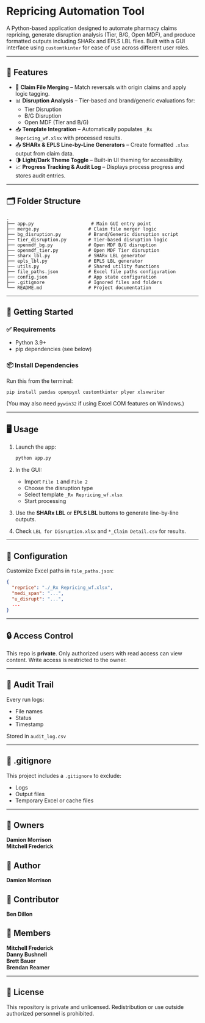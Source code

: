 # Repricing Automation Tool

A Python-based application designed to automate pharmacy claims repricing, generate disruption analysis (Tier, B/G, Open MDF), and produce formatted outputs including SHARx and EPLS LBL files. Built with a GUI interface using `customtkinter` for ease of use across different user roles.

---

## 🧩 Features

- 🔄 **Claim File Merging** – Match reversals with origin claims and apply logic tagging.
- 📊 **Disruption Analysis** – Tier-based and brand/generic evaluations for:
  - Tier Disruption
  - B/G Disruption
  - Open MDF (Tier and B/G)
- 📥 **Template Integration** – Automatically populates `_Rx Repricing_wf.xlsx` with processed results.
- 📤 **SHARx & EPLS Line-by-Line Generators** – Create formatted `.xlsx` output from claim data.
- 🌗 **Light/Dark Theme Toggle** – Built-in UI theming for accessibility.
- 📈 **Progress Tracking & Audit Log** – Displays process progress and stores audit entries.

---

## 🗂️ Folder Structure

```
.
├── app.py                     # Main GUI entry point
├── merge.py                  # Claim file merger logic
├── bg_disruption.py          # Brand/Generic disruption script
├── tier_disruption.py        # Tier-based disruption logic
├── openmdf_bg.py             # Open MDF B/G disruption
├── openmdf_tier.py           # Open MDF Tier disruption
├── sharx_lbl.py              # SHARx LBL generator
├── epls_lbl.py               # EPLS LBL generator
├── utils.py                  # Shared utility functions
├── file_paths.json           # Excel file paths configuration
├── config.json               # App state configuration
├── .gitignore                # Ignored files and folders
└── README.md                 # Project documentation
```

---

## 🚀 Getting Started

### ✅ Requirements
- Python 3.9+
- pip dependencies (see below)

### 📦 Install Dependencies

Run this from the terminal:

```bash
pip install pandas openpyxl customtkinter plyer xlsxwriter
```

(You may also need `pywin32` if using Excel COM features on Windows.)

---

## 🖥️ Usage

1. Launch the app:
   ```bash
   python app.py
   ```

2. In the GUI:
   - Import `File 1` and `File 2`
   - Choose the disruption type
   - Select template `_Rx Repricing_wf.xlsx`
   - Start processing

3. Use the **SHARx LBL** or **EPLS LBL** buttons to generate line-by-line outputs.

4. Check `LBL for Disruption.xlsx` and `*_Claim Detail.csv` for results.

---

## 📁 Configuration

Customize Excel paths in `file_paths.json`:

```json
{
  "reprice": "./_Rx Repricing_wf.xlsx",
  "medi_span": "...",
  "u_disrupt": "...",
  ...
}
```

---

## 🔒 Access Control

This repo is **private**. Only authorized users with read access can view content. Write access is restricted to the owner.

---

## 📝 Audit Trail

Every run logs:
- File names
- Status
- Timestamp

Stored in `audit_log.csv`

---

## 🧼 .gitignore

This project includes a `.gitignore` to exclude:
- Logs
- Output files
- Temporary Excel or cache files

---

## 📌 Owners

**Damion Morrison**  
**Mitchell Frederick**

## 📌 Author

**Damion Morrison**

## 📌 Contributor

**Ben Dillon**

## 📌 Members

**Mitchell Frederick**  
**Danny Bushnell**  
**Brett Bauer**  
**Brendan Reamer**

---

## 📄 License

This repository is private and unlicensed. Redistribution or use outside authorized personnel is prohibited.
